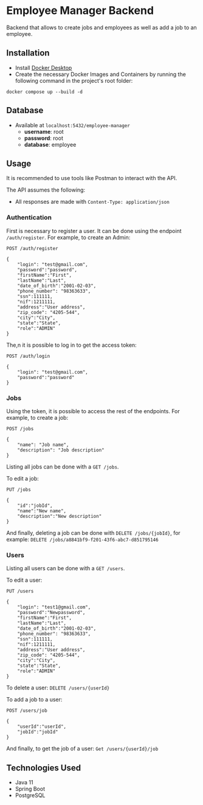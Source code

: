 # Employee Manager Backend
Backend that allows to create jobs and employees as well as add a job to an employee.

## Installation
* Install [Docker Desktop](https://www.docker.com/products/docker-desktop/)
* Create the necessary Docker Images and Containers by running the following command in the project's root folder:
```
docker compose up --build -d
```
## Database
* Available at `localhost:5432/employee-manager`
  * **username**: root
  * **password**: root
  * **database**: employee

## Usage
It is recommended to use tools like Postman to interact with the API.

The API assumes the following:
 * All responses are made with `Content-Type: application/json`

### Authentication

First is necessary to register a user. It can be done using the endpoint 
`/auth/register`. For example,
to create an Admin:

```
POST /auth/register

{
    "login": "test@gmail.com",
    "password":"password",
    "firstName":"First",
    "lastName":"Last",
    "date_of_birth":"2001-02-03",
    "phone_number": "98363633",
    "ssn":111111,
    "nif":1211111,
    "address":"User address",
    "zip_code": "4205-544",
    "city":"City",
    "state":"State",
    "role":"ADMIN"
}
```

The,n it is possible to log in to get the access token:

```
POST /auth/login

{
    "login": "test@gmail.com",
    "password":"password"
}
```

### Jobs

Using the token, it is possible to access the rest of the endpoints. For example,
 to create a job:

```
POST /jobs

{
    "name": "Job name",
    "description": "Job description"
}
```

Listing all jobs can be done with a `GET /jobs`. 

To edit a job:

````
PUT /jobs

{
    "id":"jobId",
    "name":"New name",
    "description":"New description"
}
````
And finally, deleting a job can be done with `DELETE /jobs/{jobId}`, for example:
`DELETE /jobs/a8841bf9-f201-43f6-abc7-d851795146`


### Users

Listing all users can be done with a `GET /users`.

To edit a user:

```
PUT /users

{
    "login": "test1@gmail.com",
    "password":"Newpassword",
    "firstName":"First",
    "lastName":"Last",
    "date_of_birth":"2001-02-03",
    "phone_number": "98363633",
    "ssn":111111,
    "nif":1211111,
    "address":"User address",
    "zip_code": "4205-544",
    "city":"City",
    "state":"State",
    "role":"ADMIN"
}
```

To delete a user: `DELETE /users/{userId}`

To add a job to a user:

```
POST /users/job

{
    "userId":"userId",
    "jobId":"jobId"
}
```

And finally, to get the job of a user: `Get /users/{userId}/job`



## Technologies Used

- Java 11
- Spring Boot
- PostgreSQL
